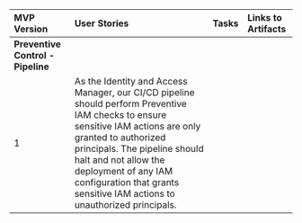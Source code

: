 
| MVP Version | User Stories | Tasks | Links to Artifacts |
| :---------- | :--------| :------------| :-----------|
| **Preventive Control - Pipeline** |
| 1           | As the Identity and Access Manager, our CI/CD pipeline should perform Preventive IAM checks to ensure sensitive IAM actions are only granted to authorized principals. The pipeline should halt and not allow the deployment of any IAM configuration that grants sensitive IAM actions to unauthorized principals. | | |

